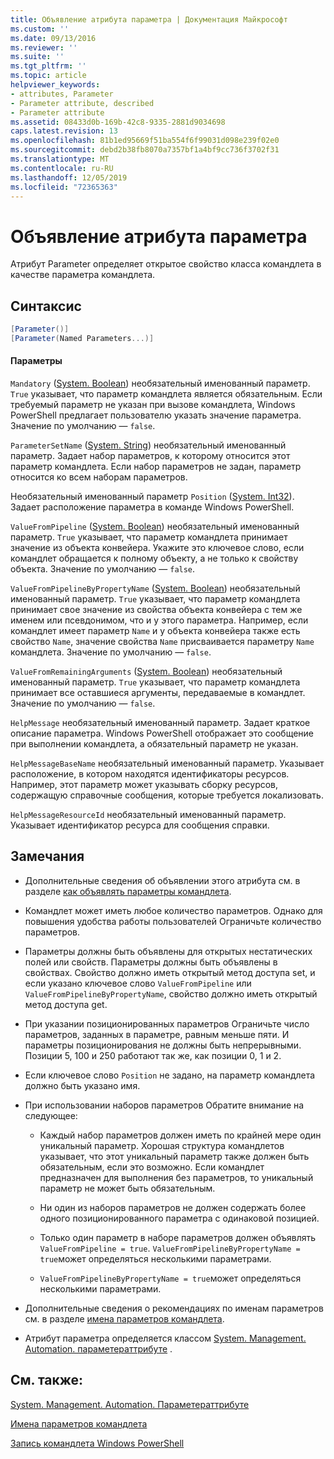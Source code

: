 ```yaml
---
title: Объявление атрибута параметра | Документация Майкрософт
ms.custom: ''
ms.date: 09/13/2016
ms.reviewer: ''
ms.suite: ''
ms.tgt_pltfrm: ''
ms.topic: article
helpviewer_keywords:
- attributes, Parameter
- Parameter attribute, described
- Parameter attribute
ms.assetid: 08433d0b-169b-42c8-9335-2881d9034698
caps.latest.revision: 13
ms.openlocfilehash: 81b1ed95669f51ba554f6f99031d098e239f02e0
ms.sourcegitcommit: debd2b38fb8070a7357bf1a4bf9cc736f3702f31
ms.translationtype: MT
ms.contentlocale: ru-RU
ms.lasthandoff: 12/05/2019
ms.locfileid: "72365363"
---
```

# <a name="parameter-attribute-declaration"></a>Объявление атрибута параметра

Атрибут Parameter определяет открытое свойство класса командлета в качестве параметра командлета.

## <a name="syntax"></a>Синтаксис

```csharp
[Parameter()]
[Parameter(Named Parameters...)]
```

#### <a name="parameters"></a>Параметры

`Mandatory` ([System. Boolean](/dotnet/api/System.Boolean)) необязательный именованный параметр. `True` указывает, что параметр командлета является обязательным. Если требуемый параметр не указан при вызове командлета, Windows PowerShell предлагает пользователю указать значение параметра. Значение по умолчанию — `false`.

`ParameterSetName` ([System. String](/dotnet/api/System.String)) необязательный именованный параметр. Задает набор параметров, к которому относится этот параметр командлета. Если набор параметров не задан, параметр относится ко всем наборам параметров.

Необязательный именованный параметр `Position` ([System. Int32](/dotnet/api/System.Int32)). Задает расположение параметра в команде Windows PowerShell.

`ValueFromPipeline` ([System. Boolean](/dotnet/api/System.Boolean)) необязательный именованный параметр. `True` указывает, что параметр командлета принимает значение из объекта конвейера. Укажите это ключевое слово, если командлет обращается к полному объекту, а не только к свойству объекта. Значение по умолчанию — `false`.

`ValueFromPipelineByPropertyName` ([System. Boolean](/dotnet/api/System.Boolean)) необязательный именованный параметр. `True` указывает, что параметр командлета принимает свое значение из свойства объекта конвейера с тем же именем или псевдонимом, что и у этого параметра. Например, если командлет имеет параметр `Name` и у объекта конвейера также есть свойство `Name`, значение свойства `Name` присваивается параметру `Name` командлета. Значение по умолчанию — `false`.

`ValueFromRemainingArguments` ([System. Boolean](/dotnet/api/System.Boolean)) необязательный именованный параметр. `True` указывает, что параметр командлета принимает все оставшиеся аргументы, передаваемые в командлет. Значение по умолчанию — `false`.

`HelpMessage` необязательный именованный параметр. Задает краткое описание параметра. Windows PowerShell отображает это сообщение при выполнении командлета, а обязательный параметр не указан.

`HelpMessageBaseName` необязательный именованный параметр. Указывает расположение, в котором находятся идентификаторы ресурсов. Например, этот параметр может указывать сборку ресурсов, содержащую справочные сообщения, которые требуется локализовать.

`HelpMessageResourceId` необязательный именованный параметр. Указывает идентификатор ресурса для сообщения справки.

## <a name="remarks"></a>Замечания

- Дополнительные сведения об объявлении этого атрибута см. в разделе [как объявлять параметры командлета](./how-to-declare-cmdlet-parameters.md).

- Командлет может иметь любое количество параметров. Однако для повышения удобства работы пользователей Ограничьте количество параметров.

- Параметры должны быть объявлены для открытых нестатических полей или свойств. Параметры должны быть объявлены в свойствах. Свойство должно иметь открытый метод доступа set, и если указано ключевое слово `ValueFromPipeline` или `ValueFromPipelineByPropertyName`, свойство должно иметь открытый метод доступа get.

- При указании позиционированных параметров Ограничьте число параметров, заданных в параметре, равным меньше пяти. И параметры позиционирования не должны быть непрерывными. Позиции 5, 100 и 250 работают так же, как позиции 0, 1 и 2.

- Если ключевое слово `Position` не задано, на параметр командлета должно быть указано имя.

- При использовании наборов параметров Обратите внимание на следующее:

    - Каждый набор параметров должен иметь по крайней мере один уникальный параметр. Хорошая структура командлетов указывает, что этот уникальный параметр также должен быть обязательным, если это возможно. Если командлет предназначен для выполнения без параметров, то уникальный параметр не может быть обязательным.

    - Ни один из наборов параметров не должен содержать более одного позиционированного параметра с одинаковой позицией.

    - Только один параметр в наборе параметров должен объявлять `ValueFromPipeline = true`. `ValueFromPipelineByPropertyName = true`может определяться несколькими параметрами.

    - `ValueFromPipelineByPropertyName = true`может определяться несколькими параметрами.

- Дополнительные сведения о рекомендациях по именам параметров см. в разделе [имена параметров командлета](standard-cmdlet-parameter-names-and-types.md).

- Атрибут параметра определяется классом [System. Management. Automation. параметераттрибуте](/dotnet/api/System.Management.Automation.ParameterAttribute) .

## <a name="see-also"></a>См. также:

[System. Management. Automation. Параметераттрибуте](/dotnet/api/System.Management.Automation.ParameterAttribute)

[Имена параметров командлета](standard-cmdlet-parameter-names-and-types.md)

[Запись командлета Windows PowerShell](./writing-a-windows-powershell-cmdlet.md)
